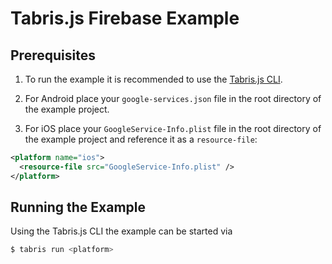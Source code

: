 # Tabris.js Firebase Example

## Prerequisites

1. To run the example it is recommended to use the [Tabris.js CLI](https://www.npmjs.com/package/tabris-cli).

2. For Android place your `google-services.json` file in the root directory of the example project.

2. For iOS place your `GoogleService-Info.plist` file in the root directory of the example project and reference it as a `resource-file`:

```xml
<platform name="ios">
  <resource-file src="GoogleService-Info.plist" />
</platform>
```

## Running the Example

Using the Tabris.js CLI the example can be started via

```sh
$ tabris run <platform>
```
